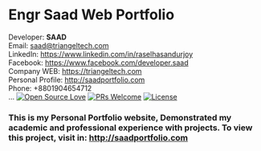 # Engr Saad Web Portfolio
Developer: <b>SAAD</b> <br>
Email: saad@triangeltech.com<br>
LinkedIn: https://www.linkedin.com/in/raselhasandurjoy<br>
Facebook: https://www.facebook.com/developer.saad<br>
Company WEB: https://triangeltech.com <br>
Personal Profile: http://saadportfolio.com  <br>
Phone: +8801904654712<br>...
[![Open Source Love](https://badges.frapsoft.com/os/v2/open-source.svg?v=102)](https://github.com/raselhasandurjoy/Saad-Web-Portfolio)
[![PRs Welcome](https://img.shields.io/badge/PRs-welcome-brightgreen.svg?style=flat-square)](http://makeapullrequest.com)
[![License](https://img.shields.io/badge/License-Apache%202.0-blue.svg)](https://opensource.org/licenses/Apache-2.0)

### This is my Personal Portfolio website, Demonstrated my academic and professional experience with projects. To view this project, visit in: http://saadportfolio.com

